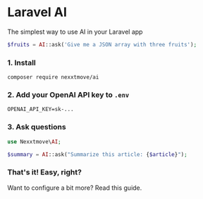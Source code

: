 # Laravel AI
The simplest way to use AI in your Laravel app

```php
$fruits = AI::ask('Give me a JSON array with three fruits');
```

### 1. Install
```
composer require nexxtmove/ai
```

### 2. Add your OpenAI API key to `.env`
```
OPENAI_API_KEY=sk-...
```

### 3. Ask questions
```php
use Nexxtmove\AI;

$summary = AI::ask("Summarize this article: {$article}");
```

### That's it! Easy, right?
Want to configure a bit more? Read this guide.
